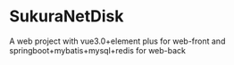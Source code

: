 # SukuraNetDisk
A web project with vue3.0+element plus for web-front and springboot+mybatis+mysql+redis for web-back

